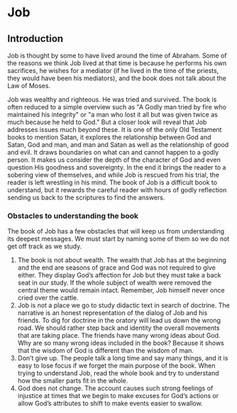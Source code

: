 # Job

## Introduction

Job is thought by some to have lived around the time of Abraham. Some of the reasons we think Job lived at that time is because he performs his own sacrifices, he wishes for a mediator (if he lived in the time of the priests, they would have been his mediators), and the book does not talk about the Law of Moses.

Job was wealthy and righteous. He was tried and survived. The book is often reduced to a simple overview such as "A Godly man tried by fire who maintained his integrity" or "a man who lost it all but was given twice as much because he held to God." But a closer look will reveal that Job addresses issues much beyond these. It is one of the only Old Testament books to mention Satan, it explores the relationship between God and Satan, God and man, and man and Satan as well as the relationship of good and evil. It draws boundaries on what can and cannot happen to a godly person. It makes us consider the depth of the character of God and even question His goodness and sovereignty. In the end it brings the reader to a sobering view of themselves, and while Job is rescued from his trial, the reader is left wrestling in his mind. The book of Job is a difficult book to understand, but it rewards the careful reader with hours of godly reflection sending us back to the scriptures to find the answers.

### Obstacles to understanding the book

The book of Job has a few obstacles that will keep us from understanding its deepest messages. We must start by naming some of them so we do not get off track as we study.

1. The book is not about wealth. The wealth that Job has at the beginning and the end are seasons of grace and God was not required to give either. They display God’s affection for Job but they must take a back seat in our study. If the whole subject of wealth were removed the central theme would remain intact. Remember, Job himself never once cried over the cattle.
2. Job is not a place we go to study didactic text in search of doctrine. The narrative is an honest representation of the dialog of Job and his friends. To dig for doctrine in the oratory will lead us down the wrong road. We should rather step back and identity the overall movements that are taking place. The friends have many wrong ideas about God. Why are so many wrong ideas included in the book? Because it shows that the wisdom of God is different than the wisdom of man. 
3. Don’t give up. The people talk a long time and say many things, and it is easy to lose focus if we forget the main purpose of the book. When trying to understand Job, read the whole book and try to understand how the smaller parts fit in the whole.
4. God does not change. The account causes such strong feelings of injustice at times that we begin to make excuses for God’s actions or allow God’s attributes to shift to make events easier to swallow.

